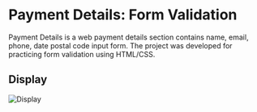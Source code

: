 # Payment Details: Form Validation

Payment Details is a web payment details section contains name, email, phone, date postal code input form. The project was developed for practicing form validation using HTML/CSS.

## Display
![Display](https://luqmanherifa.site/img/imgpaymentdetails.png)
